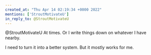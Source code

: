 ```yaml
---
created_at: "Thu Apr 14 02:19:34 +0000 2022"
mentions: ['StroutMotivateU']
in_reply_to: @StroutMotivateU
---
```


@StroutMotivateU At times. Or I write things down on whatever I have nearby. 

I need to turn it into a better system. But it mostly works for me.